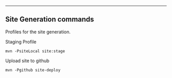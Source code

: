 ---

## Site Generation commands

Profiles for the site generation.

Staging Profile

    mvn -PsiteLocal site:stage

Upload site to github

    mvn -Pgithub site-deploy

